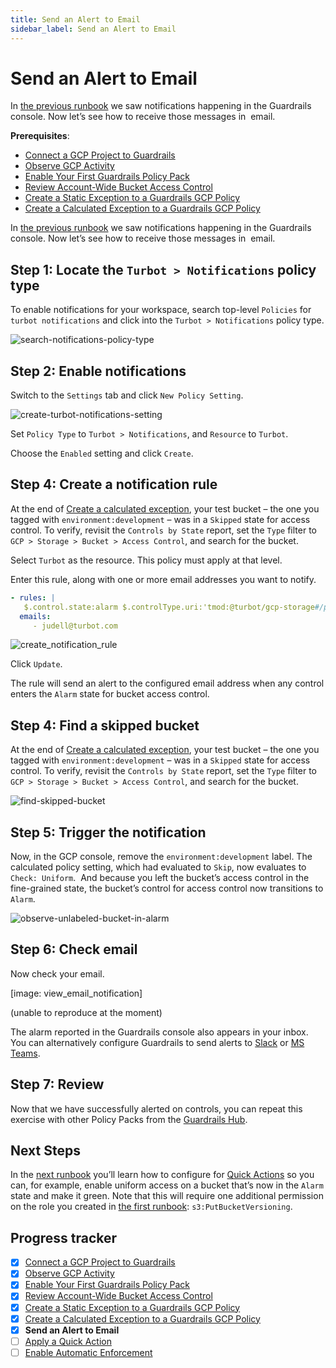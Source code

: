 ```yaml
---
title: Send an Alert to Email
sidebar_label: Send an Alert to Email
---
```



# Send an Alert to Email

In [the previous runbook](/guardrails/docs/runbooks/getting-started-gcp/create-calculated-exception) we saw notifications happening in the Guardrails console. Now let’s see how to receive those messages in  email. 

**Prerequisites**: 

- [Connect a GCP Project to Guardrails](/guardrails/docs/getting-started/getting-started-gcp/connect-a-project/)
- [Observe GCP Activity](/guardrails/docs/getting-started/getting-started-gcp/observe-gcp-activity/)
- [Enable Your First Guardrails Policy Pack](/guardrails/docs/getting-started/getting-started-gcp/enable-policy-pack/)
- [Review Account-Wide Bucket Access Control](/guardrails/docs/getting-started/getting-started-gcp/review-account-wide/)
- [Create a Static Exception to a Guardrails GCP Policy](/guardrails/docs/getting-started/getting-started-gcp/create-static-exception/)
- [Create a Calculated Exception to a Guardrails GCP Policy](/guardrails/docs/getting-started/getting-started-gcp/create-calculated-exception/)


In [the previous runbook](/guardrails/docs/runbooks/getting-started-gcp/create-calculated-exception) we saw notifications happening in the Guardrails console. Now let’s see how to receive those messages in  email. 

## Step 1: Locate the `Turbot > Notifications` policy type

  
To enable notifications for your workspace, search top-level `Policies` for `turbot notifications` and click into the `Turbot > Notifications` policy type.  
<p><img alt="search-notifications-policy-type" src="/images/docs/guardrails/getting-started/getting-started-gcp/send-alert-to-email/search-notifications-policy-type.png"/></p>  


## Step 2: Enable notifications

Switch to the `Settings` tab and click `New Policy Setting`.
<p><img alt="create-turbot-notifications-setting" src="/images/docs/guardrails/getting-started/getting-started-gcp/send-alert-to-email/create-turbot-notifications-setting.png"/></p>

Set `Policy Type` to `Turbot > Notifications`, and `Resource` to `Turbot`.

Choose the `Enabled` setting and click `Create`.

## Step 4: Create a notification rule

At the end of [Create a calculated exception](/guardrails/getting-started/getting-started-gc[/create_calculated_exception), your test bucket – the one you tagged with `environment:development` – was in a `Skipped` state for access control. To verify, revisit the `Controls by State` report, set the `Type` filter to `GCP > Storage > Bucket > Access Control`, and search for the bucket.  
  
Select `Turbot` as the resource. This policy must apply at that level.  
  
Enter this rule, along with one or more email addresses you want to notify.  
  
```yaml
- rules: |
   $.control.state:alarm $.controlType.uri:'tmod:@turbot/gcp-storage#/policy/types/bucketAccessControl’
  emails:
     - judell@turbot.com  
```  
<p><img alt="create_notification_rule" src="/images/docs/guardrails/getting-started/getting-started-gcp/send-alert-to-email/create-notification-rule.png"/></p>

Click `Update`.  


The rule will send an alert to the configured email address when any control enters the `Alarm` state for bucket access control.

## Step 4: Find a skipped bucket

At the end of [Create a calculated exception](/guardrails/getting-started/getting-started-gcp/create_calculated_exception), your test bucket – the one you tagged with `environment:development` – was in a `Skipped` state for access control. To verify, revisit the `Controls by State` report, set the `Type` filter to `GCP > Storage > Bucket > Access Control`, and search for the bucket.
<p><img alt="find-skipped-bucket" src="/images/docs/guardrails/getting-started/getting-started-gcp/send-alert-to-email/find-skipped-bucket.png"/></p>

## Step 5: Trigger the notification

Now, in the GCP console, remove the `environment:development` label. The calculated policy setting, which had evaluated to `Skip`, now evaluates to `Check: Uniform`.  And because you left the bucket’s access control in the fine-grained state, the bucket’s control for access control now transitions to `Alarm`.   
<p><img alt="observe-unlabeled-bucket-in-alarm" src="/images/docs/guardrails/getting-started/getting-started-gcp/send-alert-to-email/observe-unlabeled-bucket-in-alarm.png"/></p>  


## Step 6: Check email

  
Now check your email.

  
[image: view_email_notification]  
  
(unable to reproduce at the moment)

  
The alarm reported in the Guardrails console also appears in your inbox. You can alternatively configure Guardrails to send alerts to [Slack]([guardrails/docs/guides/notifications/templates#example-slack-template](https://turbot.com/guardrails/docs/guides/notifications/templates#example-slack-template)) or [MS Teams](/guardrails/docs/guides/notifications/templates#example-ms-teams-template).  
  
  


## Step 7: Review

Now that we have successfully alerted on controls, you can repeat this exercise with other Policy Packs from the [Guardrails Hub](hub.guardrails.com).   
  
  


## Next Steps

In the [next runbook](/guardrails/docs/runbooks/getting-started-gcp/apply-quick-action) you’ll learn how to configure for [Quick Actions]([/guardrails/docs/guides/quick-actions](https://turbot.com/guardrails/docs/guides/quick-actions#enabling-quick-actions)) so you can, for example, enable uniform access on a bucket that’s now in the `Alarm` state and make it green. Note that this will require one additional permission on the role you created in [the first runbook]([/](https://turbot.com/guardrails/docs/guides/notifications/templates#example-slack-template)guardrails/docs/runbooks/getting-started-aws/connect-an-account): `s3:PutBucketVersioning`. 


## Progress tracker

- [x] [Connect a GCP Project to Guardrails](path)
- [x] [Observe GCP Activity](path)
- [x] [Enable Your First Guardrails Policy Pack](path)
- [x] [Review Account-Wide Bucket Access Control](path)
- [x] [Create a Static Exception to a Guardrails GCP Policy](path)
- [x] [Create a Calculated Exception to a Guardrails GCP Policy](path)
- [x] **Send an Alert to Email**
- [ ] [Apply a Quick Action](path)
- [ ] [Enable Automatic Enforcement](path)
